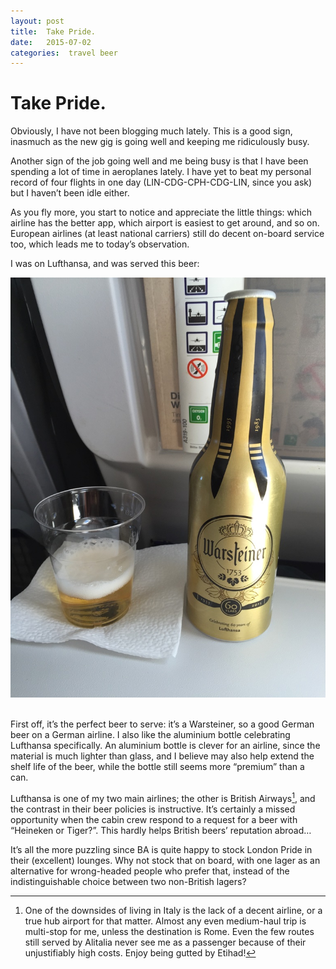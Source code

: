 ```yaml
---
layout: post
title:  Take Pride. 
date:   2015-07-02 
categories:  travel beer 
---
```


# Take Pride.


Obviously, I have not been blogging much lately. This is a good sign, inasmuch as the new gig is going well and keeping me ridiculously busy. 

Another sign of the job going well and me being busy is that I have been spending a lot of time in aeroplanes lately. I have yet to beat my personal record of four flights in one day (LIN-CDG-CPH-CDG-LIN, since you ask) but I haven’t been idle either. 

As you fly more, you start to notice and appreciate the little things: which airline has the better app, which airport is easiest to get around, and so on. European airlines (at least national carriers) still do decent on-board service too, which leads me to today’s observation. 

I was on Lufthansa, and was served this beer: 

![](/images/thumb_IMG_0270_1024.jpg) 

First off, it’s the perfect beer to serve: it’s a Warsteiner, so a good German beer on a German airline. I also like the aluminium bottle celebrating Lufthansa specifically. An aluminium bottle is clever for an airline, since the material is much lighter than glass, and I believe may also help extend the shelf life of the beer, while the bottle still seems more “premium” than a can. 

Lufthansa is one of my two main airlines; the other is British Airways[^1], and the contrast in their beer policies is instructive. It’s certainly a missed opportunity when the cabin crew respond to a request for a beer with “Heineken or Tiger?”. This hardly helps British beers’ reputation abroad… 

It’s all the more puzzling since BA is quite happy to stock London Pride in their (excellent) lounges. Why not stock that on board, with one lager as an alternative for wrong-headed people who prefer that, instead of the indistinguishable choice between two non-British lagers? 

[^1]: One of the downsides of living in Italy is the lack of a decent airline, or a true hub airport for that matter. Almost any even medium-haul trip is multi-stop for me, unless the destination is Rome. Even the few routes still served by Alitalia never see me as a passenger because of their unjustifiably high costs. Enjoy being gutted by Etihad!

